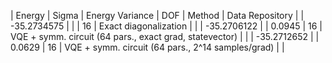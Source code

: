 | Energy      | Sigma   | Energy Variance   | DOF | Method                                                       | Data Repository |
| -35.2734575 |         |                   | 16  | Exact diagonalization                                        |                 |
| -35.2706122 |         | 0.0945            | 16  | VQE + symm. circuit (64 pars., exact grad, statevector)      |                 |
| -35.2712652 |         | 0.0629            | 16  | VQE + symm. circuit (64 pars., 2^14 samples/grad)            |                 |
